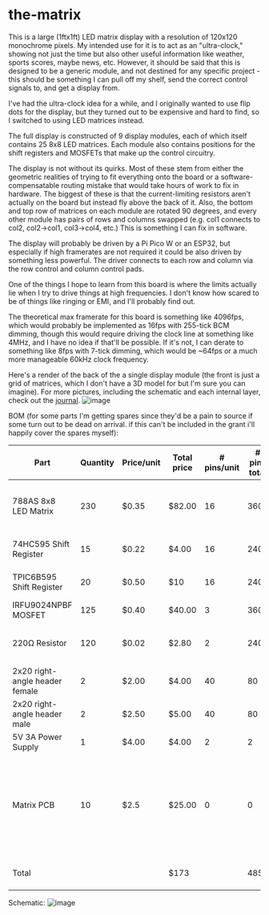 # the-matrix

This is a large (1ftx1ft) LED matrix display with a resolution of 120x120 monochrome pixels. My intended use for it is to act as an "ultra-clock," showing not just the time but also other useful information like weather, sports scores, maybe news, etc. However, it should be said that this is designed to be a generic module, and not destined for any specific project - this should be something I can pull off my shelf, send the correct control signals to, and get a display from.

I've had the ultra-clock idea for a while, and I originally wanted to use flip dots for the display, but they turned out to be expensive and hard to find, so I switched to using LED matrices instead.

The full display is constructed of 9 display modules, each of which itself contains 25 8x8 LED matrices. Each module also contains positions for the shift registers and MOSFETs that make up the control circuitry.

The display is not without its quirks. Most of these stem from either the geometric realities of trying to fit everything onto the board or a software-compensatable routing mistake that would take hours of work to fix in hardware. The biggest of these is that the current-limiting resistors aren't actually on the board but instead fly above the back of it. Also, the bottom and top row of matrices on each module are rotated 90 degrees, and every other module has pairs of rows and columns swapped (e.g. col1 connects to col2, col2->col1, col3->col4, etc.) This is something I can fix in software.

The display will probably be driven by a Pi Pico W or an ESP32, but especially if high framerates are not required it could be also driven by something less powerful. The driver connects to each row and column via the row control and column control pads.

One of the things I hope to learn from this board is where the limits actually lie when I try to drive things at high frequencies. I don't know how scared to be of things like ringing or EMI, and I'll probably find out.

The theoretical max framerate for this board is something like 4096fps, which would probably be implemented as 16fps with 255-tick BCM dimming, though this would require driving the clock line at something like 4MHz, and I have no idea if that'll be possible. If it's not, I can derate to something like 8fps with 7-tick dimming, which would be ~64fps or a much more manageable 60kHz clock frequency.

Here's a render of the back of the a single display module (the front is just a grid of matrices, which I don't have a 3D model for but I'm sure you can imagine). For more pictures, including the schematic and each internal layer, check out the [journal](https://github.com/rivques/the-matrix/blob/main/JOURNAL.md#may-29th).
![image](https://github.com/user-attachments/assets/c6b49828-dd3e-41d1-93e7-472a4d3e2d81)

BOM (for some parts I'm getting spares since they'd be a pain to source if some turn out to be dead on arrival. if this can't be included in the grant i'll happily cover the spares myself):

Part|Quantity|Price/unit|Total price|# pins/unit|# pins total|Note|Link
---|---|---|---|---|---|---|---
788AS 8x8 LED Matrix|230|$0.35|$82.00|16|3600|not going to count on 0% DoA rate here|https://www.aliexpress.us/item/2251832771187101.html
74HC595 Shift Register|15|$0.22|$4.00|16|240|2x20 is cheaper than 3x5|https://www.aliexpress.us/item/3256807421796895.html
TPIC6B595 Shift Register|20|$0.50|$10|16|240|again, not counting on no DoA|https://www.aliexpress.us/item/3256806981485001.html
IRFU9024NPBF MOSFET|125|$0.40|$40.00|3|360||https://www.aliexpress.us/item/3256808251284284.html
220Ω Resistor|120|$0.02|$2.80|2|240|2x100 is cheaper than 12x10|https://www.aliexpress.us/item/2251832766343175.html
2x20 right-angle header female|2|$2.00|$4.00|40|80||https://www.aliexpress.us/item/3256805899201197.html
2x20 right-angle header male|2|$2.50|$5.00|40|80||https://www.aliexpress.us/item/3256804718416281.html
5V 3A Power Supply|1|$4.00|$4.00|2|2||https://www.aliexpress.us/item/3256805577151044.html
Matrix PCB|10|$2.5|$25.00|0|0|i'll buy this separately from the grant so i can combine it with another order|JLCPCB
Total|||$173||4850|total w/o PCB: $148 :tada:

Schematic:
![image](https://github.com/user-attachments/assets/da3e68c8-1c97-4b34-9f4b-f0a703996c76)